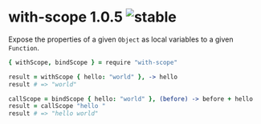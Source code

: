
# with-scope 1.0.5 ![stable](https://img.shields.io/badge/stability-stable-4EBA0F.svg?style=flat)

Expose the properties of a given `Object` as local variables to a given `Function`.

```coffee
{ withScope, bindScope } = require "with-scope"

result = withScope { hello: "world" }, -> hello
result # => "world"

callScope = bindScope { hello: "world" }, (before) -> before + hello
result = callScope "hello "
result # => "hello world"
```
